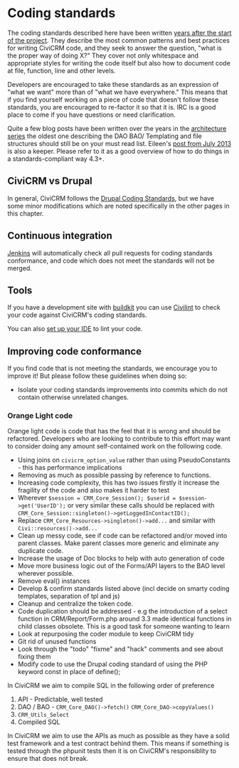 # Coding standards

The coding standards described here have been written
[years after the start of the project](http://civicrm.org/blogs/eileen/you-owe-me-3-tests-function-kitchen-sink).
They describe the most common patterns and best practices for writing
CiviCRM code, and they seek to answer the question, "what is the proper
way of doing X?" They cover not only whitespace and appropriate styles
for writing the code itself but also how to document code at file,
function, line and other levels.

Developers are encouraged to take these standards as an expression of
"what we want" more than of "what we have everywhere."  This means that
if you find yourself working on a piece of code that doesn't follow
these standards, you are encouraged to re-factor it so that it is. IRC
is a good place to come if you have questions or need clarification.

Quite a few blog posts have been written over the years in the
[architecture series](http://civicrm.org/category/civicrm-blog-categories/architecture-series) the
oldest one describing the DAO BAO/ Templating and file structures should
still be on your must read list. Eileen's [post from July 2013](https://civicrm.org/blog/eileen/doing-the-dishes-aka-code-cleanup) is also a
keeper. Please refer to it as a good overview of how to do things in a
standards-compliant way 4.3+.


## CiviCRM vs Drupal

In general, CiviCRM follows the [Drupal Coding Standards](https://www.drupal.org/docs/develop/standards), but we have some minor modifications which are noted specifically in the other pages in this chapter.

## Continuous integration

[Jenkins](../tools/jenkins.md) will automatically check all pull requests for coding standards conformance, and code which does not meet the standards will not be merged. 


## Tools

If you have a development site with [buildkit](../tools/buildkit.md) you can use [Civilint](../tools/civilint.md) to check your code against CiviCRM's coding standards.

You can also [set up your IDE](../tools/phpstorm.md) to lint your code.


## Improving code conformance

If you find code that is not meeting the standards, we encourage you to improve it! But please follow these guidelines when doing so: 
 
* Isolate your coding standards improvements into commits which do not contain otherwise unrelated changes.

### Orange Light code

Orange light code is code that has the feel that it is wrong and should be refactored. Developers who are looking to contribute to this effort may want to consider doing any amount self-contained work on the following code. 

* Using joins on `civicrm_option_value` rather than using PseudoConstants - this has performance implications
* Removing as much as possible passing by reference to functions.
* Increasing code complexity, this has two issues firstly it increase the fragility of the code and also makes it harder to test
* Wherever `$session = CRM_Core_Session(); $userid = $session->get('UserID');` or very similar these calls should be replaced with `CRM_Core_Session::singleton()->getLoggedInContactID();`
* Replace `CRM_Core_Resources->singleton()->add...` and similar with `Civi::resources()->add...`
* Clean up messy code, see if code can be refactored and/or moved into parent classes. Make parent classes more generic and eliminate any duplicate code.
* Increase the usage of Doc blocks to help with auto generation of code
* Move more business logic out of the Forms/API layers to the BAO level wherever possible.
* Remove eval() instances
* Develop & confirm standards listed above (incl decide on smarty coding templates, separation of tpl and js)
* Cleanup and centralize the token code.
* Code duplication should be addressed - e.g the introduction of a select function in CRM/Report/Form.php around 3.3 made identical functions in child classes obsolete. This is a good task for someone wanting to learn
* Look at repurposing the coder module to keep CiviCRM tidy
* Git rid of unused functions
* Look through the "todo" "fixme" and "hack" comments and see about fixing them
* Modify code to use the Drupal coding standard of using the PHP keyword const in place of define();

In CiviCRM we aim to compile SQL in the following order of preference

1. API - Predictable, well tested
3. DAO / BAO - `CRM_Core_DAO()->fetch()` `CRM_Core_DAO->copyValues()`
2. `CRM_Utils_Select`
4. Compiled SQL

In CiviCRM we aim to use the APIs as much as possible as they have a solid test framework and a test contract behind them. This means if something is tested through the phpunit tests then it is on CiviCRM's responsiblity to ensure that does not break. 
